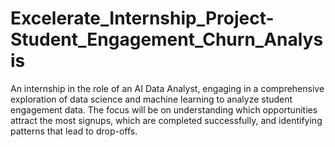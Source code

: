 # Excelerate_Internship_Project-Student_Engagement_Churn_Analysis
An internship in the role of an AI Data Analyst, engaging in a comprehensive exploration of data science and machine learning to analyze student engagement data. The focus will be on understanding which opportunities attract the most signups, which are completed successfully, and identifying patterns that lead to drop-offs.
